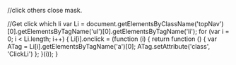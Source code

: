 //click others close mask.
<script type="text/javascript">
$(function(){
 $(document).bind("click",function(e){
  var target  = $(e.target);
  if(target.closest(".pop").length == 0){
   $(".pop").hide();
  }
 }) 
})
</script>


//Get click which li
var Li = document.getElementsByClassName('topNav')[0].getElementsByTagName('ul')[0].getElementsByTagName('li');
     for (var i = 0; i < Li.length; i++) {
     Li[i].onclick = (function (i) {
     return function () {
     var ATag = Li[i].getElementsByTagName('a')[0];
     ATag.setAttribute('class', 'ClickLi')
     };
     }(i));
     }

